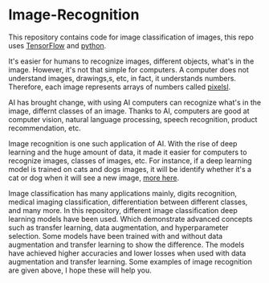 # Image-Recognition
This repository contains code for image classification of images, this repo uses [TensorFlow](https://www.tensorflow.org/) and [python](https://www.python.org/). 

It's easier for humans to recognize images, different objects, what's in the image. However, it's not that simple for computers. A computer does not understand images, drawings,s, etc, in fact, it understands numbers. Therefore, each image represents arrays of numbers called [pixelsl](https://en.wikipedia.org/wiki/Pixel). 

AI has brought change, with using AI computers can recognize what's in the image, differnt classes of an image. Thanks to AI, computers are good at computer vision, natural language processing, speech recognition, product recommendation, etc.

Image recognition is one such application of AI. With the rise of deep learning and the huge amount of data, it made it easier for computers to recognize images, classes of images, etc. For instance, if a deep learning model is trained on cats and dogs images, it will be identify whether it's a cat or dog when it will see a new image, [more here](https://www.altexsoft.com/blog/image-recognition-neural-networks-use-cases).

Image classification has many applications mainly, digits recognition, medical imaging classification, differentiation between different classes, and many more. In this repository, different image classification deep learning models have been used. Which demonstrate advanced concepts such as transfer learning, data augmentation, and hyperparameter selection. Some models have been trained with and without data augmentation and transfer learning to show the difference. The models have achieved higher accuracies and lower losses when used with data augmentation and transfer learning. Some examples of image recognition are given above, I hope these will help you.
